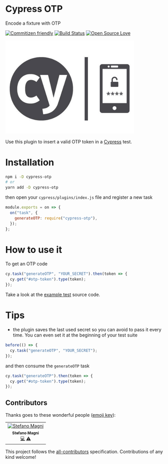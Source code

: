 # Cypress OTP
Encode a fixture with OTP

[![Commitizen friendly](https://img.shields.io/badge/commitizen-friendly-brightgreen.svg)](http://commitizen.github.io/cz-cli/)
[![Build Status](https://travis-ci.com/NoriSte/cypress-otp.svg?branch=master)](https://travis-ci.com/NoriSte/cypress-otp)
[![Open Source Love](https://badges.frapsoft.com/os/mit/mit.svg?v=102)](https://github.com/ellerbrock/open-source-badge/)


<img src="assets/cy-otp.jpg" alt="Cypress OTP" style="width:400px;"/>

Use this plugin to insert a valid OTP token in a [Cypress](https://www.cypress.io) test.

# Installation
```bash
npm i -D cypress-otp
# or
yarn add -D cypress-otp
```

then open your `cypress/plugins/index.js` file and register a new task
```javascript
module.exports = on => {
  on("task", {
    generateOTP: require("cypress-otp"),
  });
};
```

# How to use it
To get an OTP code
```javascript
cy.task("generateOTP", "YOUR_SECRET").then(token => {
  cy.get("#otp-token").type(token);
});
```

Take a look at the [example test](cypress/integration/cypress-otp.test.js) source code.

# Tips
- the plugin saves the last used secret so you can avoid to pass it every time. You can even set it at the beginning of your test suite
```javascript
before(() => {
  cy.task("generateOTP", "YOUR_SECRET");
});
```
and then consume the `generateOTP` task
```javascript
cy.task("generateOTP").then(token => {
  cy.get("#otp-token").type(token);
});
```


## Contributors

Thanks goes to these wonderful people ([emoji key](https://allcontributors.org/docs/en/emoji-key)):

<!-- ALL-CONTRIBUTORS-LIST:START - Do not remove or modify this section -->
<!-- prettier-ignore -->
<table><tr><td align="center"><a href="https://twitter.com/NoriSte"><img src="https://avatars0.githubusercontent.com/u/173663?v=4" width="100px;" alt="Stefano Magni"/><br /><sub><b>Stefano Magni</b></sub></a><br /><a href="https://github.com/NoriSte/cypress-otp/commits?author=NoriSte" title="Code">💻</a> <a href="https://github.com/NoriSte/cypress-otp/commits?author=NoriSte" title="Tests">⚠️</a></td></tr></table>

<!-- ALL-CONTRIBUTORS-LIST:END -->

This project follows the [all-contributors](https://github.com/all-contributors/all-contributors) specification. Contributions of any kind welcome!

